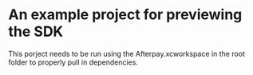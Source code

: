# An example project for previewing the SDK

This porject needs to be run using the Afterpay.xcworkspace in the root folder to properly pull in dependencies. 
